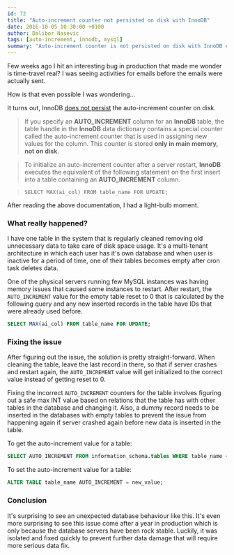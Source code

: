 ```yaml
---
id: 72
title: "Auto-increment counter not persisted on disk with InnoDB"
date: 2016-10-05 10:30:00 +0100
author: Dalibor Nasevic
tags: [auto-increment, innodb, mysql]
summary: "Auto-increment counter is not persisted on disk with InnoDB engine. That can lead to some surprising bugs like what this story is about."
---
```


Few weeks ago I hit an interesting bug in production that made me wonder is time-travel real? I was seeing activities for emails before the emails were actually sent.

How is that even possible I was wondering...

It turns out, InnoDB [does not persist](http://dev.mysql.com/doc/refman/5.7/en/innodb-auto-increment-handling.html) the auto-increment counter on disk.

> If you specify an <strong>AUTO_INCREMENT</strong> column for an <strong>InnoDB</strong> table, the table handle in the <strong>InnoDB</strong> data dictionary contains a special counter called the auto-increment counter that is used in assigning new values for the column. This counter is stored <strong>only in main memory, not on disk</strong>.

> To initialize an auto-increment counter after a server restart, <strong>InnoDB</strong> executes the equivalent of the following statement on the first insert into a table containing an <strong>AUTO_INCREMENT</strong> column.

> `SELECT MAX(ai_col) FROM table_name FOR UPDATE;`

After reading the above documentation, I had a light-bulb moment.


### What really happened?

I have one table in the system that is regularly cleaned removing old unnecessary data to take care of disk space usage. It's a multi-tenant architecture in which each user has it's own database and when user is inactive for a period of time, one of their tables becomes empty after cron task deletes data.

One of the physical servers running few MySQL instances was having memory issues that caused some instances to restart. After restart, the `AUTO_INCREMENT` value for the empty table reset to 0 that is calculated by the following query and any new inserted records in the table have IDs that were already used before.

```sql
SELECT MAX(ai_col) FROM table_name FOR UPDATE;
```


### Fixing the issue

After figuring out the issue, the solution is pretty straight-forward. When cleaning the table, leave the last record in there, so that if server crashes and restart again, the `AUTO_INCREMENT` value will get initialized to the correct value instead of getting reset to 0.

Fixing the incorrect `AUTO_INCREMENT` counters for the table involves figuring out a safe max INT value based on relations that the table has with other tables in the database and changing it. Also, a dummy record needs to be inserted in the databases with empty tables to prevent the issue from happening again if server crashed again before new data is inserted in the table.

To get the auto-increment value for a table:

```sql
SELECT AUTO_INCREMENT FROM information_schema.tables WHERE table_name = 'table_name' AND table_schema = DATABASE();
```

To set the auto-increment value for a table:

```sql
ALTER TABLE table_name AUTO_INCREMENT = new_value;
```


### Conclusion

It's surprising to see an unexpected database behaviour like this. It's even more surprising to see this issue come after a year in production which is only because the database servers have been rock stable. Luckily, it was isolated and fixed quickly to prevent further data damage that will require more serious data fix.
